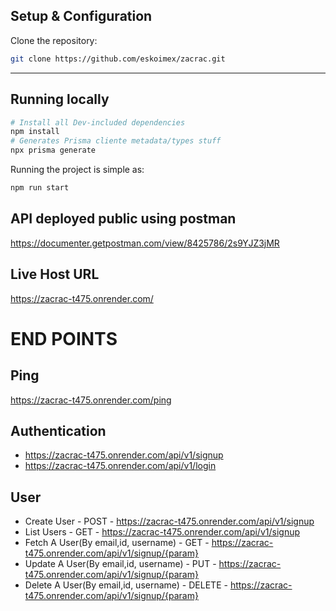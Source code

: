 


## Setup & Configuration
Clone the repository:
```bash
git clone https://github.com/eskoimex/zacrac.git
```

---

## Running locally

```bash
# Install all Dev-included dependencies
npm install
# Generates Prisma cliente metadata/types stuff
npx prisma generate
```

Running the project is simple as:

```bash
npm run start
```


## API deployed public using postman
https://documenter.getpostman.com/view/8425786/2s9YJZ3jMR

## Live Host URL
https://zacrac-t475.onrender.com/


# END POINTS

## Ping 
https://zacrac-t475.onrender.com/ping

## Authentication
- https://zacrac-t475.onrender.com/api/v1/signup
- https://zacrac-t475.onrender.com/api/v1/login

## User
- Create User - POST - https://zacrac-t475.onrender.com/api/v1/signup
- List Users - GET - https://zacrac-t475.onrender.com/api/v1/signup
- Fetch A User(By email,id, username) - GET - https://zacrac-t475.onrender.com/api/v1/signup/{param}
- Update A User(By email,id, username) - PUT - https://zacrac-t475.onrender.com/api/v1/signup/{param}
- Delete A User(By email,id, username) - DELETE - https://zacrac-t475.onrender.com/api/v1/signup/{param}





